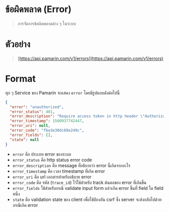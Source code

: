 # ข้อผิดพลาด (Error) 

> การจัดการข้อผิดพลาดต่าง ๆ ในระบบ

# ตัวอย่าง
> [https://api.pamarin.com/v1/errors](https://api.pamarin.com/v1/errors)

# Format 
ทุก ๆ Service ของ Pamarin จะแสดง `error` โดยมีรูปแบบดังต่อไปนี้

```json
{
  "error": "unauthorized",
  "error_status": 401,
  "error_description": "Require access token in http header \"Authorization\" : \"bearer $TOKEN\"",
  "error_timestamp": 1560937742447,
  "error_uri": null,
  "error_code": "fba3e30dc69e249c",
  "error_fields": [],
  "state": null
}
```
- `error` คือ ประเภท error ของระบบ
- `error_status` คือ http status error code 
- `error_description` คือ message ที่อธิบายว่า error นี้เกิดจากอะไร  
- `error_timestamp` คือ เวลา timestamp ที่เกิด error
- `error_uri` คือ url เอกสารสำหรับอธิบาย error 
- `error_code` คือ รหัส (`trace_id`) ไว้ใช้สำหรับ track ต้นตอของ error ที่เกิดขึ้น 
- `error_fields` ใช้สำหรับกรณี validate input form แล้วเกิด error ขึ้นที่ field ใด field หนึ่ง
- `state` คือ validation state ของ client เพื่อใช้ป้องกัน csrf ซึ่ง server จะส่งกลับไปด้วยกรณีเกิด error
